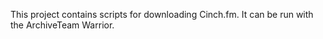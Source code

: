 This project contains scripts for downloading Cinch.fm. It can be run with the ArchiveTeam Warrior.
